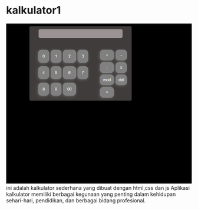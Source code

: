# kalkulator1
![project gabut](images/hasil.png)
ini adalah kalkulator sederhana yang dibuat dengan html,css dan js
Aplikasi kalkulator memiliki berbagai kegunaan yang penting dalam kehidupan sehari-hari, pendidikan, dan berbagai bidang profesional. 

